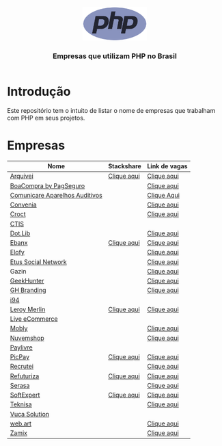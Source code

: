 <header>
    <p align="center">
        <img width="150" src="doc/images/php-logo.png" alt="PHP logo" />
    </p>
    <h3 align="center">Empresas que utilizam PHP no Brasil</h3>
</header>

# Introdução

Este repositório tem o intuito de listar o nome de empresas que trabalham com PHP em seus projetos.

# Empresas

| Nome | Stackshare | Link de vagas |
|----------------------------------------------------------------------------|------------------------------------------------------------------------------|-------------------------------------------------------------|
| [Arquivei](https://arquivei.com.br) | [Clique aqui](https://stackshare.io/arquivei-engineering/arquivei) | [Clique aqui](https://arquivei.com.br/vagas) |
| [BoaCompra by PagSeguro](https://boacompra.com) | | [Clique aqui](https://pagseguro.gupy.io) |
| [Comunicare Aparelhos Auditivos](https://comunicareaparelhosauditivos.com) | | [Clique Aqui](https://jobs.solides.com/COMUNICAREAPARELHOSAUDITIVOS#) |
| [Convenia](http://convenia.com.br) | | [Clique aqui](https://convenia-tech.gupy.io) |
| [Croct](https://croct.com/) | | [Clique aqui](https://croct.com/careers/) | 
| [CTIS](https://ctis.com.br) |||
| [Dot.Lib](https://dotlib.com) | | [Clique aqui](https://github.com/dotlib) |
| [Ebanx](https://www.ebanx.com/br) | [Clique aqui](https://stackshare.io/ebanx/ebanx) | [Clique aqui](https://boards.greenhouse.io/ebanx) |
| [Elofy](https://elofy.com.br) | | [Clique aqui](https://www.linkedin.com/company/elofy/jobs/) |
| [Etus Social Network](https://www.etus.com.br) | | [Clique aqui](https://www.linkedin.com/company/etus/jobs/) |
| Gazin | | [Clique aqui](https://gazin.rhgestor.com.br/vagas) |
| [GeekHunter](https://www.geekhunter.com.br) | | [Clique aqui](https://www.geekhunter.com.br/vagas) |
| [GH Branding](https://www.agenciagh.com.br/) | | [Clique aqui](https://sites.google.com/view/jobsgh/) |
| [i94](https://i94.co) | | |
| [Leroy Merlin](https://leroymerlin.com.br) | [Clique aqui](https://stackshare.io/leroy-merlin-brasil/website) | [Clique aqui](https://jobs.kenoby.com/leroymerlin)|
| [Live eCommerce](https://liveecommerce.com.br) | | |
| [Mobly](https://mobly.com.br) | | [Clique aqui](https://jobs.kenoby.com/mobly) |
| [Nuvemshop](https://www.nuvemshop.com.br) | | [Clique aqui](https://www.nuvemshop.com.br/trabalhe-na-nuvemshop) |
| [Paylivre](https://www.paylivre.com) | | |
| [PicPay](https://picpay.com) | [Clique aqui](https://stackshare.io/picpay/picpay) | [Clique aqui](https://picpay.gupy.io) |
| [Recrutei](https://recrutei.com.br) | | [Clique aqui](https://empregos.recrutei.com.br) |
| [Refuturiza](https://refuturiza.com.br) | [Clique aqui](https://stackshare.io/refuturiza/refuturiza) | [Clique aqui](https://refuturizaempregos.solides.jobs/) |
| [Serasa](https://www.serasa.com.br/carreiras) | | [Clique aqui](https://serasa.gupy.io) |
| [SoftExpert](https://softexpert.com) | [Clique aqui](https://stackshare.io/softexpert-software/softexpert-software) | [Clique aqui](https://softexpert.recruiterbox.com) |
| [Teknisa](https://www.teknisa.com) | | [Clique aqui](https://teknisa.solides.jobs) |
| [Vuca Solution](https://vucasolution.com.br) | | | 
| [web.art](https://www.webart.com.br) | | [Clique aqui](https://painel.umentor.com.br/inteligente_novos/?con_cod=web16225&pla=5) |
| [Zamix](https://zamix.com.br) | | [Clique aqui](https://zamix.solides.jobs) |